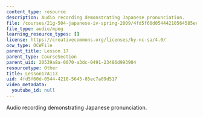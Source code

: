 ```yaml
---
content_type: resource
description: Audio recording demonstrating Japanese pronunciation.
file: /courses/21g-504-japanese-iv-spring-2009/4fd5f60d05444210564585ec7a09d517_Lesson17A113.mp3
file_type: audio/mpeg
learning_resource_types: []
license: https://creativecommons.org/licenses/by-nc-sa/4.0/
ocw_type: OCWFile
parent_title: Lesson 17
parent_type: CourseSection
parent_uid: 20539a8a-0070-a3dc-0491-23486d993904
resourcetype: Other
title: Lesson17A113
uid: 4fd5f60d-0544-4210-5645-85ec7a09d517
video_metadata:
  youtube_id: null
---
```

Audio recording demonstrating Japanese pronunciation.